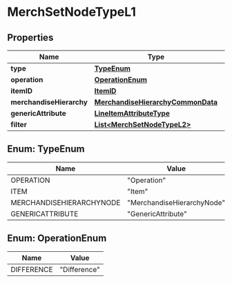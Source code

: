 # MerchSetNodeTypeL1

## Properties
Name | Type | Description | Notes
------------ | ------------- | ------------- | -------------
**type** | [**TypeEnum**](#TypeEnum) |  |  [optional]
**operation** | [**OperationEnum**](#OperationEnum) |  |  [optional]
**itemID** | [**ItemID**](ItemID.md) |  |  [optional]
**merchandiseHierarchy** | [**MerchandiseHierarchyCommonData**](MerchandiseHierarchyCommonData.md) |  |  [optional]
**genericAttribute** | [**LineItemAttributeType**](LineItemAttributeType.md) |  |  [optional]
**filter** | [**List&lt;MerchSetNodeTypeL2&gt;**](MerchSetNodeTypeL2.md) |  |  [optional]

<a name="TypeEnum"></a>
## Enum: TypeEnum
Name | Value
---- | -----
OPERATION | &quot;Operation&quot;
ITEM | &quot;Item&quot;
MERCHANDISEHIERARCHYNODE | &quot;MerchandiseHierarchyNode&quot;
GENERICATTRIBUTE | &quot;GenericAttribute&quot;

<a name="OperationEnum"></a>
## Enum: OperationEnum
Name | Value
---- | -----
DIFFERENCE | &quot;Difference&quot;
